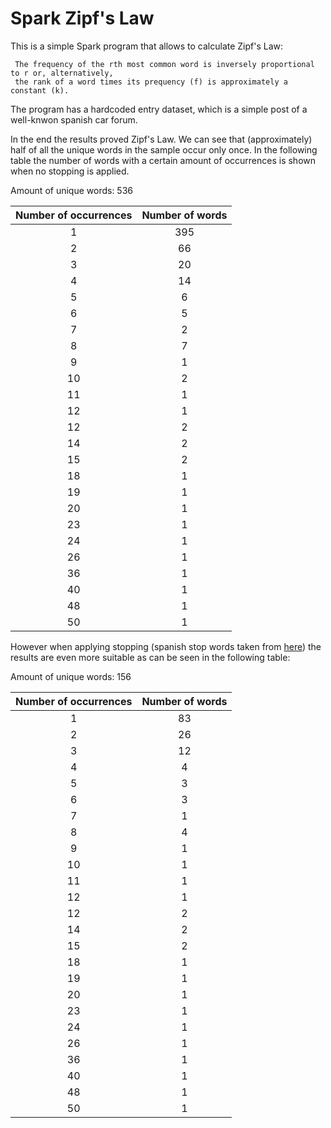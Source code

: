 # Spark Zipf's Law

This is a simple Spark program that allows to calculate Zipf's Law:

     The frequency of the rth most common word is inversely proportional to r or, alternatively,
     the rank of a word times its prequency (f) is approximately a constant (k).

The program has a hardcoded entry dataset, which is a simple post of a well-knwon spanish car forum. 

In the end the results proved Zipf's Law. We can see that (approximately) half of all the unique words in the sample 
occur only once. In the following table the number of words with a certain amount of occurrences is shown when no 
stopping is applied.

Amount of unique words: 536

| Number of occurrences | Number of words | 
|:---------------------:|:---------------:|
|1                      |395              | --> Meaning 73% of the total 
|2                      |66               |
|3                      |20               |
|4                      |14               |
|5                      |6                |
|6                      |5                |
|7                      |2                |
|8                      |7                |
|9                      |1                |
|10                     |2                |
|11                     |1                |
|12                     |1                |
|12                     |2                |
|14                     |2                |
|15                     |2                |
|18                     |1                |
|19                     |1                |
|20                     |1                |
|23                     |1                |
|24                     |1                |
|26                     |1                |
|36                     |1                |
|40                     |1                |
|48                     |1                |
|50                     |1                |


However when applying stopping (spanish stop words taken from [here](https://github.com/6/stopwords-json)) the results 
are even more suitable as can be seen in the following table:

Amount of unique words: 156

| Number of occurrences | Number of words | 
|:---------------------:|:---------------:|
|1                      |83               | --> Meaning 53% of the total 
|2                      |26               |
|3                      |12               |
|4                      |4                |
|5                      |3                |
|6                      |3                |
|7                      |1                |
|8                      |4                |
|9                      |1                |
|10                     |1                |
|11                     |1                |
|12                     |1                |
|12                     |2                |
|14                     |2                |
|15                     |2                |
|18                     |1                |
|19                     |1                |
|20                     |1                |
|23                     |1                |
|24                     |1                |
|26                     |1                |
|36                     |1                |
|40                     |1                |
|48                     |1                |
|50                     |1                |